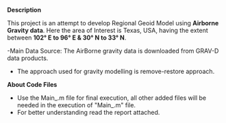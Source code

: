 **Description**
 
This project is an attempt to develop Regional Geoid Model using **Airborne Gravity data**. Here the area of Interest is Texas, USA, having the extent between **102° E to 96° E & 30° N to 33° N**.

-Main Data Source: The AirBorne gravity data is downloaded from GRAV-D data products.

- The approach used for gravity modelling is remove-restore approach.

**About Code Files**

- Use the Main_.m file for final execution, all other added files will be needed in the execution of "Main_.m" file.
- For better understanding read the report attached. 

